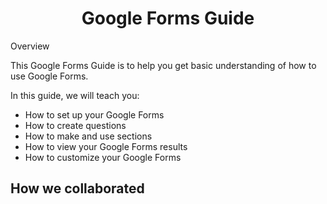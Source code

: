 <h1 align="center">Google Forms Guide</h1>

<p align="center>A basic walkthrough of how to create a form on Google Forms</p>

<hr>

## Overview

This Google Forms Guide is to help you get basic understanding of how to use Google Forms. 

In this guide, we will teach you: 

* How to set up your Google Forms
* How to create questions
* How to make and use sections
* How to view your Google Forms results
* How to customize your Google Forms

## How we collaborated



